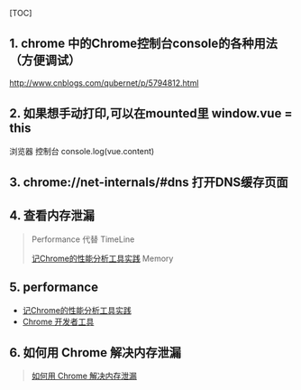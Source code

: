 [TOC]
## 1. chrome 中的Chrome控制台console的各种用法（方便调试）

http://www.cnblogs.com/qubernet/p/5794812.html

## 2. 如果想手动打印,可以在mounted里 window.vue = this
浏览器 控制台 console.log(vue.content)

## 3. chrome://net-internals/#dns 打开DNS缓存页面

## 4. 查看内存泄漏
> Performance 代替 TimeLine
>
> [记Chrome的性能分析工具实践](https://juejin.im/post/5a6e78abf265da3e3f4cf085)
Memory

## 5. performance

- [记Chrome的性能分析工具实践](https://juejin.im/post/5a6e78abf265da3e3f4cf085)
- [Chrome 开发者工具](https://developers.google.cn/web/tools/chrome-devtools/?hl=zh-cn)



## 6. 如何用 Chrome 解决内存泄漏

> [如何用 Chrome 解决内存泄漏](https://www.jianshu.com/p/d23ef1c004c2)

